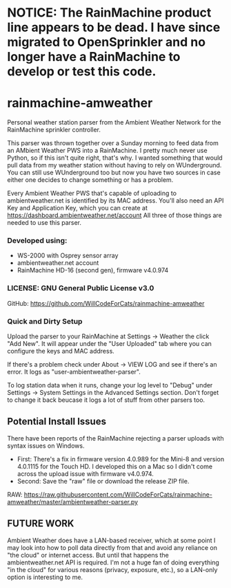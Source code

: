 # NOTICE: The RainMachine product line appears to be dead. I have since migrated to OpenSprinkler and no longer have a RainMachine to develop or test this code.

# rainmachine-amweather
Personal weather station parser from the Ambient Weather Network for the RainMachine sprinkler controller.

This parser was thrown together over a Sunday morning to feed data from an AMbient Weather PWS
into a RainMachine. I pretty much never use Python, so if this isn't quite right, that's why. I wanted something
that would pull data from my weather station without having to rely on WUnderground. You can still use WUnderground
too but now you have two sources in case either one decides to change something or has a problem.

Every Ambient Weather PWS that's capable of uploading to ambientweather.net is identified by its MAC address.
You'll also need an API Key and Application Key, which you can create at https://dashboard.ambientweather.net/account
All three of those things are needed to use this parser.

### Developed using:
* WS-2000 with Osprey sensor array
* ambientweather.net account
* RainMachine HD-16 (second gen), firmware v4.0.974

### LICENSE: GNU General Public License v3.0

GitHub: https://github.com/WillCodeForCats/rainmachine-amweather

### Quick and Dirty Setup
Upload the parser to your RainMachine at Settings -> Weather the click "Add New". It will appear under the
"User Uploaded" tab where you can configure the keys and MAC address.

If there's a problem check under About -> VIEW LOG and see if there's an error. It logs as "user-ambientweather-parser".

To log station data when it runs, change your log level to "Debug" under Settings -> System Settings in the
Advanced Settings section. Don't forget to change it back beucase it logs a lot of stuff from other parsers too.

## Potential Install Issues
There have been reports of the RainMachine rejecting a parser uploads with syntax issues on Windows.
- First: There's a fix in firmware version 4.0.989 for the Mini-8 and version 4.0.1115 for the Touch HD.
I developed this on a Mac so I didn't come across the upload issue with firmware v4.0.974.
- Second: Save the "raw" file or download the release ZIP file.

RAW: https://raw.githubusercontent.com/WillCodeForCats/rainmachine-amweather/master/ambientweather-parser.py

## FUTURE WORK
Ambient Weather does have a LAN-based receiver, which at some point I may look into how to poll data directly
from that and avoid any reliance on "the cloud" or internet access. But until that happens the ambientweather.net
API is required. I'm not a huge fan of doing everything "in the cloud" for various reasons (privacy, exposure, etc.),
so a LAN-only option is interesting to me.
